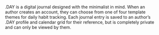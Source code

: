 .DAY is a digital journal designed with the minimalist in mind. When an author creates an account, they can choose from one of four template themes for daily habit tracking. Each journal entry is saved to an author’s .DAY profile and calendar grid for their reference, but is completely private and can only be viewed by them.
